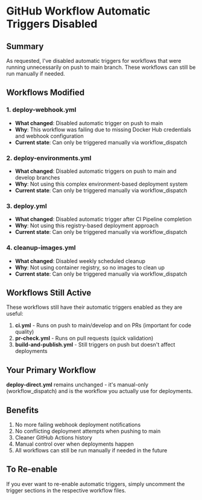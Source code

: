 # GitHub Workflow Automatic Triggers Disabled

## Summary
As requested, I've disabled automatic triggers for workflows that were running unnecessarily on push to main branch. These workflows can still be run manually if needed.

## Workflows Modified

### 1. deploy-webhook.yml
- **What changed**: Disabled automatic trigger on push to main
- **Why**: This workflow was failing due to missing Docker Hub credentials and webhook configuration
- **Current state**: Can only be triggered manually via workflow_dispatch

### 2. deploy-environments.yml  
- **What changed**: Disabled automatic triggers on push to main and develop branches
- **Why**: Not using this complex environment-based deployment system
- **Current state**: Can only be triggered manually via workflow_dispatch

### 3. deploy.yml
- **What changed**: Disabled automatic trigger after CI Pipeline completion
- **Why**: Not using this registry-based deployment approach
- **Current state**: Can only be triggered manually via workflow_dispatch

### 4. cleanup-images.yml
- **What changed**: Disabled weekly scheduled cleanup
- **Why**: Not using container registry, so no images to clean up
- **Current state**: Can only be triggered manually via workflow_dispatch

## Workflows Still Active

These workflows still have their automatic triggers enabled as they are useful:

1. **ci.yml** - Runs on push to main/develop and on PRs (important for code quality)
2. **pr-check.yml** - Runs on pull requests (quick validation)
3. **build-and-publish.yml** - Still triggers on push but doesn't affect deployments

## Your Primary Workflow

**deploy-direct.yml** remains unchanged - it's manual-only (workflow_dispatch) and is the workflow you actually use for deployments.

## Benefits

1. No more failing webhook deployment notifications
2. No conflicting deployment attempts when pushing to main
3. Cleaner GitHub Actions history
4. Manual control over when deployments happen
5. All workflows can still be run manually if needed in the future

## To Re-enable

If you ever want to re-enable automatic triggers, simply uncomment the trigger sections in the respective workflow files.